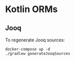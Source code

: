 # Kotlin ORMs


## Jooq

To regenerate Jooq sources:
```shell
docker-compose up -d
./gradlew generateJooqSources
```
